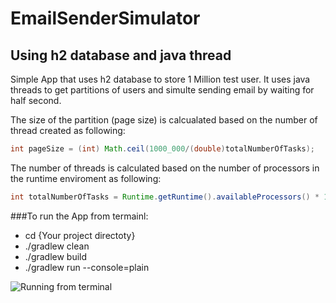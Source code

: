 # EmailSenderSimulator
## Using h2 database and java thread
Simple App that uses h2 database to store 1 Million test user.
It uses java threads to get partitions of users and simulte sending email by waiting for half second.

The size of the partition (page size) is calcualated based on the number of thread created as following:
```java
int pageSize = (int) Math.ceil(1000_000/(double)totalNumberOfTasks);
```

The number of threads is calculated based on the number of processors in the runtime enviroment as following:
```java
int totalNumberOfTasks = Runtime.getRuntime().availableProcessors() * 10;
```

###To run the App from termainl:
* cd {Your project directoty}
* ./gradlew clean
* ./gradlew build
* ./gradlew run --console=plain

![Running from terminal](RunApp.gif)
